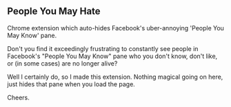 ## People You May Hate

Chrome extension which auto-hides Facebook's uber-annoying 'People You May Know' pane.

Don't you find it exceedingly frustrating to constantly see people in Facebook's "People You May Know" pane who you don't know, don't like, or (in some cases) are no longer alive?

Well I certainly do, so I made this extension. Nothing magical going on here, just hides that pane when you load the page.

Cheers.